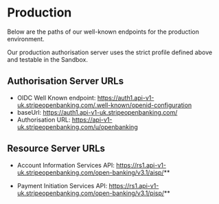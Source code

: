# Production

Below are the paths of our well-known endpoints for the production environment.

Our production authorisation server uses the strict profile defined above and testable in the Sandbox.

## Authorisation Server URLs
- OIDC Well Known endpoint: https://auth1.api-v1-uk.stripeopenbanking.com/.well-known/openid-configuration
- baseUrl: https://auth1.api-v1-uk.stripeopenbanking.com/
- Authorisation URL: https://api-v1-uk.stripeopenbanking.com/u/openbanking

## Resource Server URLs
- Account Information Services API: https://rs1.api-v1-uk.stripeopenbanking.com/open-banking/v3.1/aisp/**

- Payment Initiation Services API: https://rs1.api-v1-uk.stripeopenbanking.com/open-banking/v3.1/pisp/**